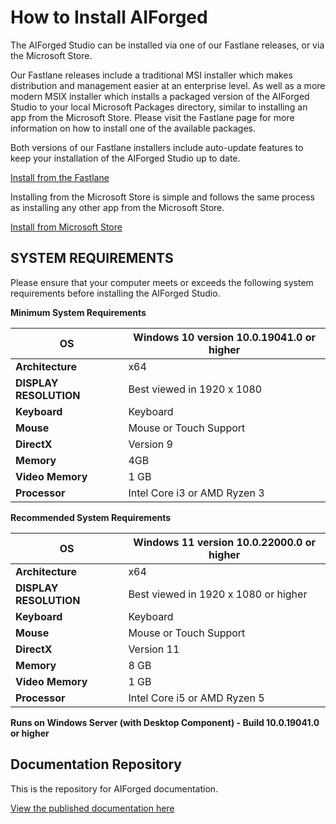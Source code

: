 # How to Install AIForged

The AIForged Studio can be installed via one of our Fastlane releases, or via the Microsoft Store.

Our Fastlane releases include a traditional MSI installer which makes distribution and management easier at an enterprise level. As well as a more modern MSIX installer which installs a packaged version of the AIForged Studio to your local Microsoft Packages directory, similar to installing an app from the Microsoft Store. Please visit the Fastlane page for more information on how to install one of the available packages.

Both versions of our Fastlane installers include auto-update features to keep your installation of the AIForged Studio up to date.

[Install from the Fastlane](https://aiforgedstorage.blob.core.windows.net/install/index.html)

Installing from the Microsoft Store is simple and follows the same process as installing any other app from the Microsoft Store.

[Install from Microsoft Store](https://apps.microsoft.com/store/detail/aiforged/9N9TV5K8F914)

## SYSTEM REQUIREMENTS

Please ensure that your computer meets or exceeds the following system requirements before installing the AIForged Studio.

**Minimum System Requirements**

| **OS**                 | Windows 10 version 10.0.19041.0 or higher |
| ---------------------- | ----------------------------------------- |
| **Architecture**       | x64                                       |
| **DISPLAY RESOLUTION** | Best viewed in 1920 x 1080                |
| **Keyboard**           | Keyboard                                  |
| **Mouse**              | Mouse or Touch Support                    |
| **DirectX**            | Version 9                                 |
| **Memory**             | 4GB                                       |
| **Video Memory**       | 1 GB                                      |
| **Processor**          | Intel Core i3 or AMD Ryzen 3              |

**Recommended System Requirements**

| **OS**                 | Windows 11 version 10.0.22000.0 or higher |
| ---------------------- | ----------------------------------------- |
| **Architecture**       | x64                                       |
| **DISPLAY RESOLUTION** | Best viewed in 1920 x 1080 or higher      |
| **Keyboard**           | Keyboard                                  |
| **Mouse**              | Mouse or Touch Support                    |
| **DirectX**            | Version 11                                |
| **Memory**             | 8 GB                                      |
| **Video Memory**       | 1 GB                                      |
| **Processor**          | Intel Core i5 or AMD Ryzen 5              |

**Runs on Windows Server (with Desktop Component) - Build 10.0.19041.0 or higher**

## Documentation Repository

This is the repository for AIForged documentation.

[View the published documentation here](http://docs.aiforged.com)
